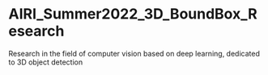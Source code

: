 # AIRI_Summer2022_3D_BoundBox_Research
Research in the field of computer vision based on deep learning, dedicated to 3D object detection
